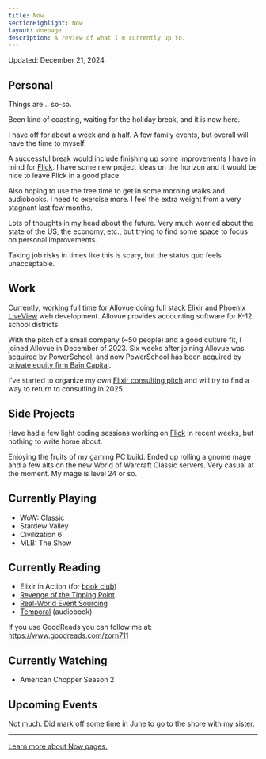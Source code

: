 ```yaml
---
title: Now
sectionHighlight: Now
layout: onepage
description: A review of what I'm currently up to.
---
```


Updated: December 21, 2024

## Personal

Things are... so-so.

Been kind of coasting, waiting for the holiday break, and it is now here. 

I have off for about a week and a half. A few family events, but overall will have the time to myself.

A successful break would include finishing up some improvements I have in mind for [Flick](https://github.com/zorn/flick). I have some new project ideas on the horizon and it would be nice to leave Flick in a good place.

Also hoping to use the free time to get in some morning walks and audiobooks. I need to exercise more. I feel the extra weight from a very stagnant last few months. 

Lots of thoughts in my head about the future. Very much worried about the state of the US, the economy, etc., but trying to find some space to focus on personal improvements.

Taking job risks in times like this is scary, but the status quo feels unacceptable.

## Work

Currently, working full time for [Allovue](https://www.allovue.com/) doing full stack [Elixir](https://elixir-lang.org/) and [Phoenix LiveView](https://www.phoenixframework.org/) web development. Allovue provides accounting software for K-12 school districts.

With the pitch of a small company (~50 people) and a good culture fit, I joined Allovue in December of 2023. Six weeks after joining Allovue was [acquired by PowerSchool][1], and now PowerSchool has been [acquired by private equity firm Bain Capital][2]. 

[1]: https://investors.powerschool.com/news/news-details/2024/PowerSchool-Acquires-Allovue-a-Leading-K-12-Financial-Budgeting-and-Planning-Software-Provider-Expanding-PowerSchools-Industry-Leading-Data--Analytics-Capabilities-to-Support-Greater-K-12-Organizational-Effectiveness/default.aspx

[2]: https://www.reuters.com/markets/deals/bain-capital-take-powerschool-private-56-bln-deal-2024-06-07/

I've started to organize my own [Elixir consulting pitch](https://mikezornek.com/elixir-consulting/) and will try to find a way to return to consulting in 2025.

## Side Projects

Have had a few light coding sessions working on [Flick](https://github.com/zorn/flick) in recent weeks, but nothing to write home about. 

Enjoying the fruits of my gaming PC build. Ended up rolling a gnome mage and a few alts on the new World of Warcraft Classic servers. Very casual at the moment. My mage is level 24 or so.

## Currently Playing

* WoW: Classic
* Stardew Valley
* Civilization 6
* MLB: The Show

## Currently Reading

* Elixir in Action (for [book club](https://elixirbookclub.github.io/website/))
* [Revenge of the Tipping Point](https://www.goodreads.com/book/show/216857785-revenge-of-the-tipping-point)
* [Real-World Event Sourcing](https://pragprog.com/titles/khpes/real-world-event-sourcing/)
* [Temporal](https://www.audible.com/pd/Temporal-Audiobook/B0D5MV1CR5) (audiobook)

If you use GoodReads you can follow me at: <https://www.goodreads.com/zorn711>

## Currently Watching

* American Chopper Season 2

## Upcoming Events

Not much. Did mark off some time in June to go to the shore with my sister.

***

[Learn more about Now pages.](https://nownownow.com/about)
